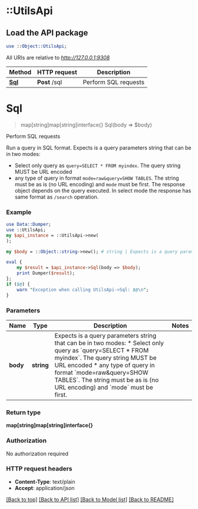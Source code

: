 # ::UtilsApi

## Load the API package
```perl
use ::Object::UtilsApi;
```

All URIs are relative to *http://127.0.0.1:9308*

Method | HTTP request | Description
------------- | ------------- | -------------
[**Sql**](UtilsApi.md#Sql) | **Post** /sql | Perform SQL requests


# **Sql**
> map[string]map[string]interface{} Sql(body => $body)

Perform SQL requests

Run a query in SQL format.
Expects is a query parameters string that can be in two modes:
* Select only query as `query=SELECT * FROM myindex`. The query string MUST be URL encoded
* any type of query in format `mode=raw&query=SHOW TABLES`. The string must be as is (no URL encoding) and `mode` must be first.
The response object depends on the query executed. In select mode the response has same format as `/search` operation.


### Example 
```perl
use Data::Dumper;
use ::UtilsApi;
my $api_instance = ::UtilsApi->new(
);

my $body = ::Object::string->new(); # string | Expects is a query parameters string that can be in two modes:    * Select only query as `query=SELECT * FROM myindex`. The query string MUST be URL encoded    * any type of query in format `mode=raw&query=SHOW TABLES`. The string must be as is (no URL encoding) and `mode` must be first. 

eval { 
    my $result = $api_instance->Sql(body => $body);
    print Dumper($result);
};
if ($@) {
    warn "Exception when calling UtilsApi->Sql: $@\n";
}
```

### Parameters

Name | Type | Description  | Notes
------------- | ------------- | ------------- | -------------
 **body** | **string**| Expects is a query parameters string that can be in two modes:    * Select only query as &#x60;query&#x3D;SELECT * FROM myindex&#x60;. The query string MUST be URL encoded    * any type of query in format &#x60;mode&#x3D;raw&amp;query&#x3D;SHOW TABLES&#x60;. The string must be as is (no URL encoding) and &#x60;mode&#x60; must be first.  | 

### Return type

**map[string]map[string]interface{}**

### Authorization

No authorization required

### HTTP request headers

 - **Content-Type**: text/plain
 - **Accept**: application/json

[[Back to top]](#) [[Back to API list]](../README.md#documentation-for-api-endpoints) [[Back to Model list]](../README.md#documentation-for-models) [[Back to README]](../README.md)

